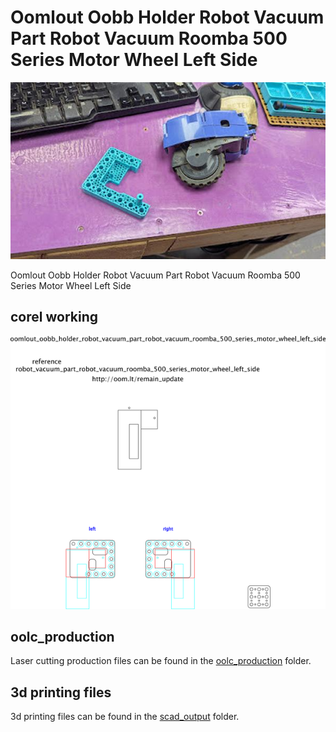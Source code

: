 # Oomlout Oobb Holder Robot Vacuum Part Robot Vacuum Roomba 500 Series Motor Wheel Left Side
[![](image_600.jpg)](image.jpg)













Oomlout Oobb Holder Robot Vacuum Part Robot Vacuum Roomba 500 Series Motor Wheel Left Side  
  



## corel working
![](working_600.png) 


















## oolc_production
Laser cutting production files can be found in the [oolc_production](oolc_production) folder.

## 3d printing files
3d printing files can be found in the [scad_output](scad_output) folder.

